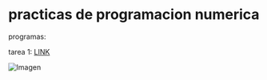 # practicas de programacion numerica

programas:

tarea 1: 
[LINK](https://github.com/yaelNanco/practicas-de-numerica/blob/main/lagraficacion.m)

![Imagen](https://us-prod.asyncgw.teams.microsoft.com/v1/objects/0-cus-d13-c67bfd6bb9015eefc35f45144641d93f/views/imgpsh_fullsize)
